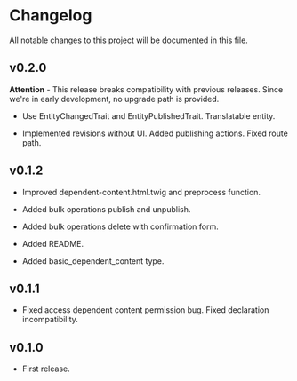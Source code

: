 # Changelog

All notable changes to this project will be documented in this file.

## v0.2.0

**Attention** - This release breaks compatibility with previous releases. Since 
we're in early development, no upgrade path is provided.

- Use EntityChangedTrait and EntityPublishedTrait. Translatable entity.

- Implemented revisions without UI. Added publishing actions. Fixed route path.

## v0.1.2

- Improved dependent-content.html.twig and preprocess function.

- Added bulk operations publish and unpublish.

- Added bulk operations delete with confirmation form.

- Added README.

- Added basic_dependent_content type.

## v0.1.1

- Fixed access dependent content permission bug. Fixed declaration 
incompatibility.

## v0.1.0

- First release.
 